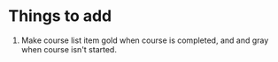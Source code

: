 # Things to add

1. Make course list item gold when course is completed, and and gray when course isn't started.
